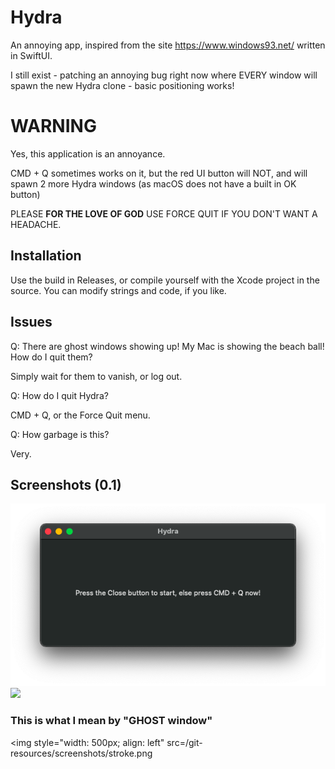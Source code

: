 # Hydra 
An annoying app, inspired from the site https://www.windows93.net/ written in SwiftUI.

I still exist - patching an annoying bug right now where EVERY window will spawn the new Hydra clone - basic positioning works!

# WARNING
Yes, this application is an annoyance.

CMD + Q sometimes works on it, but the red UI button will NOT, and will spawn 2 more Hydra windows (as macOS does not have a built in OK button)

PLEASE **FOR THE LOVE OF GOD** USE FORCE QUIT IF YOU DON'T WANT A HEADACHE.

## Installation
Use the build in Releases, or compile yourself with the Xcode project in the source. You can modify strings and code, if you like.

## Issues
Q: There are ghost windows showing up! My Mac is showing the beach ball! How do I quit them?

Simply wait for them to vanish, or log out.


Q: How do I quit Hydra?

CMD + Q, or the Force Quit menu. 


Q: How garbage is this?

Very.

## Screenshots (0.1)
<img src=/git-resources/screenshots/launch.png>
<img src=/git-resources/screnshots/hydra.png>

### This is what I mean by "GHOST window" 
<img style="width: 500px; align: left" src=/git-resources/screenshots/stroke.png
